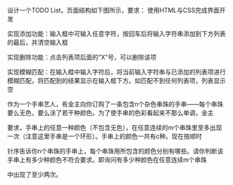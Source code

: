设计一个TODO List，页面结构如下图所示，要求：
使用HTML与CSS完成界面开发

实现添加功能：输入框中可输入任意字符，按回车后将输入字符串添加到下方列表的最后，并清空输入框

实现删除功能：点击列表项后面的“X”号，可以删除该项

实现模糊匹配：在输入框中输入字符后，将当前输入字符串与已添加的列表项进行模糊匹配，将匹配到的结果显示在输入框下方。如匹配不到任何列表项，列表显示空




作为一个手串艺人，有金主向你订购了一条包含n个杂色串珠的手串——每个串珠要么无色，要么涂了若干种颜色。为了使手串的色彩看起来不那么单调，金主

要求，手串上的任意一种颜色（不包含无色），在任意连续的m个串珠里至多出现一次（注意这里手串是一个环形）。手串上的颜色一共有c种。现在按顺时

针序告诉你n个串珠的手串上，每个串珠用所包含的颜色分别有哪些。请你判断该手串上有多少种颜色不符合要求。即询问有多少种颜色在任意连续m个串珠

中出现了至少两次。
